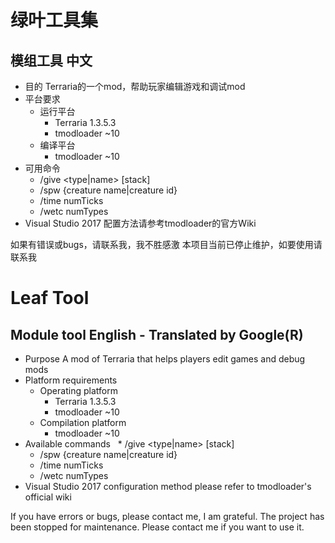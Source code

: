 绿叶工具集
========
模组工具
中文
-------
* 目的
Terraria的一个mod，帮助玩家编辑游戏和调试mod
* 平台要求
  * 运行平台
    * Terraria 1.3.5.3
    * tmodloader ~10
  * 编译平台
    * tmodloader ~10
* 可用命令
  * /give <type|name> [stack]
  * /spw {creature name|creature id} <x> <y> <numCount>
  * /time numTicks
  * /wetc numTypes
* Visual Studio 2017 配置方法请参考tmodloader的官方Wiki

如果有错误或bugs，请联系我，我不胜感激
本项目当前已停止维护，如要使用请联系我

Leaf Tool
========
Module tool
English - Translated by Google(R)
-------
* Purpose
A mod of Terraria that helps players edit games and debug mods
* Platform requirements
  * Operating platform
    * Terraria 1.3.5.3
    * tmodloader ~10
  * Compilation platform
    * tmodloader ~10
* Available commands
  * /give <type|name> [stack]
  * /spw {creature name|creature id} <x> <y> <numCount>
  * /time numTicks
  * /wetc numTypes
* Visual Studio 2017 configuration method please refer to tmodloader's official wiki

If you have errors or bugs, please contact me, I am grateful.
The project has been stopped for maintenance. Please contact me if you want to use it.
